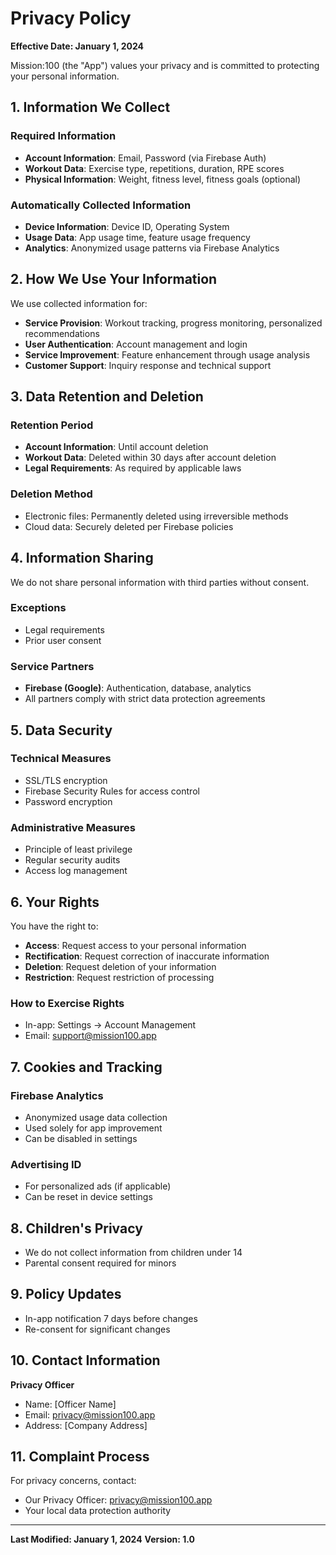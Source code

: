 # Privacy Policy

**Effective Date: January 1, 2024**

Mission:100 (the "App") values your privacy and is committed to protecting your personal information.

## 1. Information We Collect

### Required Information
- **Account Information**: Email, Password (via Firebase Auth)
- **Workout Data**: Exercise type, repetitions, duration, RPE scores
- **Physical Information**: Weight, fitness level, fitness goals (optional)

### Automatically Collected Information
- **Device Information**: Device ID, Operating System
- **Usage Data**: App usage time, feature usage frequency
- **Analytics**: Anonymized usage patterns via Firebase Analytics

## 2. How We Use Your Information

We use collected information for:
- **Service Provision**: Workout tracking, progress monitoring, personalized recommendations
- **User Authentication**: Account management and login
- **Service Improvement**: Feature enhancement through usage analysis
- **Customer Support**: Inquiry response and technical support

## 3. Data Retention and Deletion

### Retention Period
- **Account Information**: Until account deletion
- **Workout Data**: Deleted within 30 days after account deletion
- **Legal Requirements**: As required by applicable laws

### Deletion Method
- Electronic files: Permanently deleted using irreversible methods
- Cloud data: Securely deleted per Firebase policies

## 4. Information Sharing

We do not share personal information with third parties without consent.

### Exceptions
- Legal requirements
- Prior user consent

### Service Partners
- **Firebase (Google)**: Authentication, database, analytics
- All partners comply with strict data protection agreements

## 5. Data Security

### Technical Measures
- SSL/TLS encryption
- Firebase Security Rules for access control
- Password encryption

### Administrative Measures
- Principle of least privilege
- Regular security audits
- Access log management

## 6. Your Rights

You have the right to:
- **Access**: Request access to your personal information
- **Rectification**: Request correction of inaccurate information
- **Deletion**: Request deletion of your information
- **Restriction**: Request restriction of processing

### How to Exercise Rights
- In-app: Settings → Account Management
- Email: support@mission100.app

## 7. Cookies and Tracking

### Firebase Analytics
- Anonymized usage data collection
- Used solely for app improvement
- Can be disabled in settings

### Advertising ID
- For personalized ads (if applicable)
- Can be reset in device settings

## 8. Children's Privacy

- We do not collect information from children under 14
- Parental consent required for minors

## 9. Policy Updates

- In-app notification 7 days before changes
- Re-consent for significant changes

## 10. Contact Information

**Privacy Officer**
- Name: [Officer Name]
- Email: privacy@mission100.app
- Address: [Company Address]

## 11. Complaint Process

For privacy concerns, contact:
- Our Privacy Officer: privacy@mission100.app
- Your local data protection authority

---

**Last Modified: January 1, 2024**
**Version: 1.0**